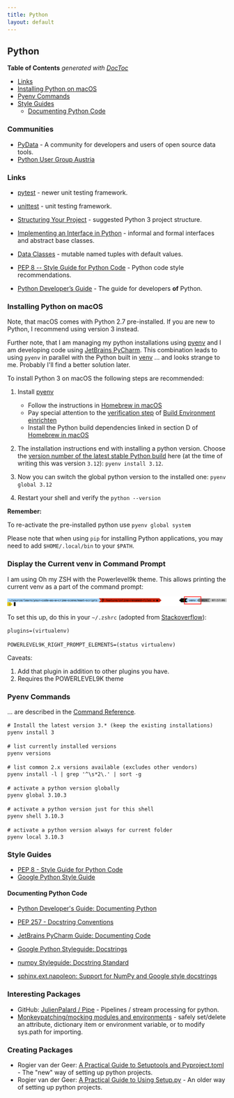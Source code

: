 ```yaml
---
title: Python
layout: default
---
```

## Python

<!-- doctoc --maxlevel 4 $HOME/source/wonderbird/wonderbird.github.io/_pages/software-crafting/programming-languages/python.md -->
<!-- START doctoc generated TOC please keep comment here to allow auto update -->
<!-- DON'T EDIT THIS SECTION, INSTEAD RE-RUN doctoc TO UPDATE -->
**Table of Contents**  *generated with [DocToc](https://github.com/thlorenz/doctoc)*

- [Links](#links)
- [Installing Python on macOS](#installing-python-on-macos)
- [Pyenv Commands](#pyenv-commands)
- [Style Guides](#style-guides)
  - [Documenting Python Code](#documenting-python-code)

<!-- END doctoc generated TOC please keep comment here to allow auto update -->

### Communities

- [PyData](https://pydata.org/) - A community for developers and users of open source data tools.
- [Python User Group Austria](https://www.meetup.com/de-DE/PYUGAT/)

### Links

- [pytest](https://docs.pytest.org/) - newer unit testing framework.

- [unittest](https://docs.python.org/3/library/unittest.html) - unit testing framework.

- [Structuring Your Project](https://docs.python-guide.org/writing/structure/) - suggested Python 3 project structure.

- [Implementing an Interface in Python](https://realpython.com/python-interface/) - informal and formal interfaces and abstract base classes.

- [Data Classes](https://docs.python.org/3/library/dataclasses.html) - mutable named tuples with default values.

- [PEP 8 -- Style Guide for Python Code](https://www.python.org/dev/peps/pep-0008/) - Python code style recommendations.

- [Python Developer’s Guide](https://devguide.python.org/) - The guide for developers **of** Python.

### Installing Python on macOS

Note, that macOS comes with Python 2.7 pre-installed. If you are new to Python, I recommend using version 3 instead.

Further note, that I am managing my python installations using [pyenv](https://github.com/pyenv/pyenv) and I am
developing code using [JetBrains PyCharm](https://www.jetbrains.com/de-de/pycharm/). This combination leads to
using `pyenv` in parallel with the Python built in [venv](https://docs.python.org/3/library/venv.html) ...
and looks strange to me. Probably I'll find a better solution later.

To install Python 3 on macOS the following steps are recommended:

1. Install [pyenv](https://github.com/pyenv/pyenv#installation)
   - Follow the instructions in [Homebrew in macOS](https://github.com/pyenv/pyenv#homebrew-in-macos)
   - Pay special attention to the [verification step](https://github.com/pyenv/pyenv/wiki#how-to-verify-that-i-have-set-up-pyenv-correctly) of [Build Environment einrichten](https://github.com/pyenv/pyenv/wiki#suggested-build-environment)
   - Install the Python build dependencies linked in section D of  [Homebrew in macOS](https://github.com/pyenv/pyenv#homebrew-in-macos)

1. The installation instructions end with installing a python version. Choose the [version number of the latest stable Python build](https://www.python.org/downloads/) here (at the time of writing this was version `3.12`): `pyenv install 3.12`.

1. Now you can switch the global python version to the installed one: `pyenv global 3.12`

1. Restart your shell and verify the `python --version`

**Remember:**

To re-activate the pre-installed python use `pyenv global system`

Please note that when using `pip` for installing Python applications, you may need to add `$HOME/.local/bin` to your `$PATH`.

### Display the Current venv in Command Prompt

I am using Oh my ZSH with the Powerlevel9k theme. This allows printing the current venv as a part of the command prompt:

![Python Environment on the Right of Command Prompt](/assets/img/python-venv-command-prompt.png)

To set this up, do this in your `~/.zshrc` (adopted from [Stackoverflow](https://stackoverflow.com/a/47016995)):

```text
plugins=(virtualenv)

POWERLEVEL9K_RIGHT_PROMPT_ELEMENTS=(status virtualenv)
```

Caveats:

1. Add that plugin in addition to other plugins you have.
2. Requires the POWERLEVEL9K theme

### Pyenv Commands

... are described in the [Command Reference](https://github.com/pyenv/pyenv/blob/master/COMMANDS.md).

```shell
# Install the latest version 3.* (keep the existing installations)
pyenv install 3

# list currently installed versions
pyenv versions

# list common 2.x versions available (excludes other vendors)
pyenv install -l | grep '^\s*2\.' | sort -g

# activate a python version globally
pyenv global 3.10.3

# activate a python version just for this shell
pyenv shell 3.10.3

# activate a python version always for current folder
pyenv local 3.10.3
```

### Style Guides

- [PEP 8 - Style Guide for Python Code](https://peps.python.org/pep-0008/)
- [Google Python Style Guide](https://google.github.io/styleguide/pyguide.html)

#### Documenting Python Code

- [Python Developer's Guide: Documenting Python](https://devguide.python.org/documenting/)
- [PEP 257 - Docstring Conventions](https://peps.python.org/pep-0257/)

- [JetBrains PyCharm Guide: Documenting Code](https://www.jetbrains.com/pycharm/guide/tutorials/sphinx_sites/documentation/)
- [Google Python Styleguide: Docstrings](https://google.github.io/styleguide/pyguide.html#s3.8-comments-and-docstrings)
- [numpy Styleguide: Docstring Standard](https://numpydoc.readthedocs.io/en/latest/format.html#docstring-standard)
- [sphinx.ext.napoleon: Support for NumPy and Google style docstrings](https://www.sphinx-doc.org/en/master/usage/extensions/napoleon.html)

### Interesting Packages

- GitHub: [JulienPalard / Pipe](https://github.com/JulienPalard/Pipe) - Pipelines / stream processing for python.
- [Monkeypatching/mocking modules and environments](https://docs.pytest.org/en/6.2.x/monkeypatch.html) - safely set/delete an attribute, dictionary item or environment variable, or to modify sys.path for importing.

### Creating Packages

- Rogier van der Geer: [A Practical Guide to Setuptools and Pyproject.toml](https://godatadriven.com/blog/a-practical-guide-to-setuptools-and-pyproject-toml/) - The "new" way of setting up python projects.
- Rogier van der Geer: [A Practical Guide to Using Setup.py](https://godatadriven.com/blog/a-practical-guide-to-using-setup-py/) - An older way of setting up python projects.
